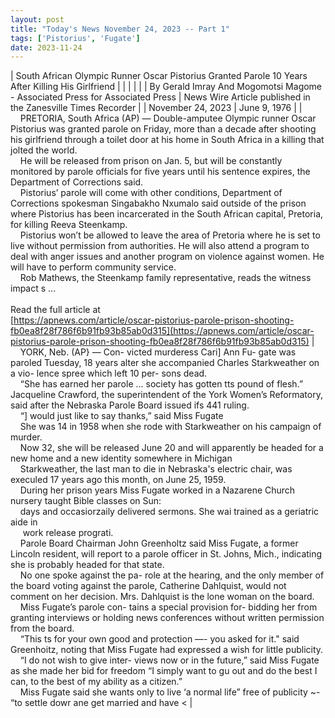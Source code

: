 ```yaml
---
layout: post
title: "Today's News November 24, 2023 -- Part 1"
tags: ['Pistorius', 'Fugate']
date: 2023-11-24
---
```


| South African Olympic Runner Oscar Pistorius Granted Parole 10 Years After Killing His Girlfriend |  |
|  |  |
| By Gerald Imray And Mogomotsi Magome - Associated Press for Associated Press | News Wire Article published in the Zanesville Times Recorder |
| November 24, 2023 | June 9, 1976 |
| &nbsp;&nbsp;&nbsp;&nbsp;PRETORIA, South Africa (AP) — Double-amputee Olympic runner Oscar Pistorius was granted parole on Friday, more than a decade after shooting his girlfriend through a toilet door at his home in South Africa in a killing that jolted the world.<br>&nbsp;&nbsp;&nbsp;&nbsp;He will be released from prison on Jan. 5, but will be constantly monitored by parole officials for five years until his sentence expires, the Department of Corrections said.<br>&nbsp;&nbsp;&nbsp;&nbsp;Pistorius’ parole will come with other conditions, Department of Corrections spokesman Singabakho Nxumalo said outside of the prison where Pistorius has been incarcerated in the South African capital, Pretoria, for killing Reeva Steenkamp.<br>&nbsp;&nbsp;&nbsp;&nbsp;Pistorius won’t be allowed to leave the area of Pretoria where he is set to live without permission from authorities. He will also attend a program to deal with anger issues and another program on violence against women. He will have to perform community service.<br>&nbsp;&nbsp;&nbsp;&nbsp;Rob Mathews, the Steenkamp family representative, reads the witness impact s ...<br><br>Read the full article at<br>[https://apnews.com/article/oscar-pistorius-parole-prison-shooting-fb0ea8f28f786f6b91fb93b85ab0d315](https://apnews.com/article/oscar-pistorius-parole-prison-shooting-fb0ea8f28f786f6b91fb93b85ab0d315) | &nbsp;&nbsp;&nbsp;&nbsp;YORK, Neb. (AP} — Con- victed murderess Cari] Ann Fu- gate was paroled Tuesday, 18 years alter she accompanied Charles Starkweather on a vio- lence spree which left 10 per- sons dead.<br>&nbsp;&nbsp;&nbsp;&nbsp;“She has earned her parole ... society has gotten tts pound of flesh.” Jacqueline Crawford, the superintendent of the York Women’s Reformatory, said after the Nebraska Parole Board issued ifs 441 ruling.<br>&nbsp;&nbsp;&nbsp;&nbsp;“] would just like to say thanks,” said Miss Fugate<br>&nbsp;&nbsp;&nbsp;&nbsp;She was 14 in 1958 when she rode with Starkweather on his campaign of murder.<br>&nbsp;&nbsp;&nbsp;&nbsp;Now 32, she will be released June 20 and will apparently be headed for a new home and a new identity somewhere in Michigan<br>&nbsp;&nbsp;&nbsp;&nbsp;Starkweather, the last man to die in Nebraska's electric chair, was execuled 17 years ago this month, on June 25, 1959.<br>&nbsp;&nbsp;&nbsp;&nbsp;During her prison years Miss Fugate worked in a Nazarene Church nursery taught Bible classes on Sun:<br>&nbsp;&nbsp;&nbsp;&nbsp;days and  occasiorzaily delivered sermons. She wai trained as a geriatric aide in<br>&nbsp;&nbsp;&nbsp;&nbsp; work release prograti.<br>&nbsp;&nbsp;&nbsp;&nbsp;Parole Board Chairman John Greenholtz said Miss Fugate, a former Lincoln resident, will report to a parole officer in St. Johns, Mich., indicating she is probably headed for that state.<br>&nbsp;&nbsp;&nbsp;&nbsp;No one spoke against the pa- role at the hearing, and the only member of the board voting against the parole, Catherine Dahlquist, would not comment on her decision. Mrs. Dahlquist is the lone woman on the board.<br>&nbsp;&nbsp;&nbsp;&nbsp;Miss Fugate’s parole con- tains a special provision for- bidding her from granting interviews or holding news conferences without written permission from the board.<br>&nbsp;&nbsp;&nbsp;&nbsp;“This ts for your own good and protection —- you asked for it." said Greenhoitz, noting that Miss Fugate had expressed a wish for little publicity.<br>&nbsp;&nbsp;&nbsp;&nbsp;“I do not wish to give inter- views now or in the future,” said Miss Fugate as she made her bid for freedom “I simply want to gu out and do the best I can, to the best of my ability as a citizen.”<br>&nbsp;&nbsp;&nbsp;&nbsp;Miss Fugate said she wants only to live ‘a normal life” free of publicity ~- “to settle dowr ane get married and have <  |